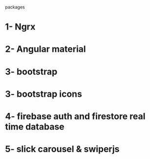 packages 
# 1- Ngrx
# 2- Angular material 
# 3- bootstrap 
# 3- bootstrap icons
# 4- firebase auth and firestore real time database 
# 5- slick carousel & swiperjs
